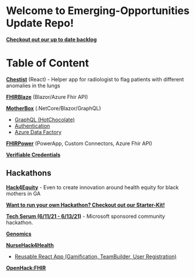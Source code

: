 # Welcome to Emerging-Opportunities Update Repo!

[**Checkout out our up to date backlog**](https://dev.azure.com/HLSHack/CSU%20Backlog/_backlogs/backlog/CSU%20Backlog%20Team/Epics)

# Table of Content
[**Chestist**](https://github.com/microsoft/chestist) (React) - Helper app for radiologist to flag patients with different anomalies in the lungs

[**FHIRBlaze**](Projects/FHIR/FHIRBlaze) (Blazor/Azure Fhir API) 

[**MotherBox**](Projects/MotherBox) (.NetCore/Blazor/GraphQL) 
- [GraphQL (HotChocolate)](https://github.com/microsoft/emerging-opportunities/tree/main/Projects/MotherBox/learnings/GraphQL)
- [Authentication](https://github.com/microsoft/emerging-opportunities/tree/main/Projects/MotherBox/learnings/.NET/Authentication)
- [Azure Data Factory](https://github.com/microsoft/emerging-opportunities/tree/main/Projects/MotherBox/learnings/ADF)

[**FHIRPower**](Projects/FHIR/FHIRPower) (PowerApp, Custom Connectors, Azure Fhir API)

[**Verifiable Credentials**](Projects/Verifiable-Credentials)

## Hackathons
[**Hack4Equity**](https://www.maternalhack4equity.com) - Even to create innovation around health equity for black mothers in GA

[**Want to run your own Hackathon? Checkout out our Starter-Kit!**](https://github.com/microsoft/hackathon-starter-kit)

[**Tech Serum (6/11/21 - 6/13/21)**](https://www.thewhyse.com/events/techserum-healthcare-er-visit/) - Microsoft sponsored community hackathon. 

[**Genomics**](Projects/Genomics)

[**NurseHack4Health**](Hackathons/NurseHack4Health)
- [Reusable React App (Gamification, TeamBuilder, User Registration)](Hackathons/NurseHack4Health#reusable-ips)

[**OpenHack:FHIR**](Projects/FHIR/Hackathon)
